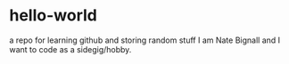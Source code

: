 # hello-world
a repo for learning github and storing random stuff
I am Nate Bignall and I want to code as a sidegig/hobby.
